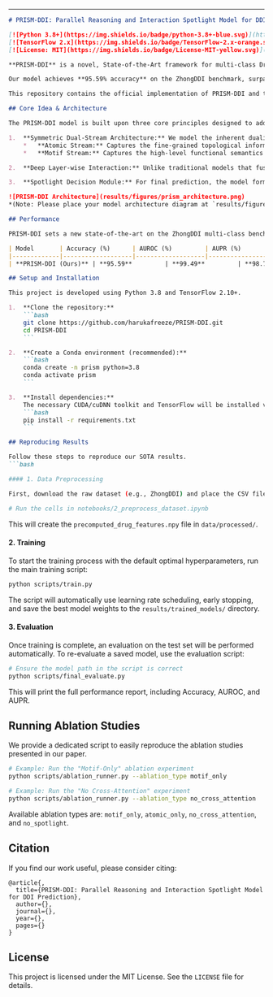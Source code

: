 ---

```markdown
# PRISM-DDI: Parallel Reasoning and Interaction Spotlight Model for DDI Prediction

[![Python 3.8+](https://img.shields.io/badge/python-3.8+-blue.svg)](https://www.python.org/downloads/)
[![TensorFlow 2.x](https://img.shields.io/badge/TensorFlow-2.x-orange.svg)](https://www.tensorflow.org/)
[![License: MIT](https://img.shields.io/badge/License-MIT-yellow.svg)](https://opensource.org/licenses/MIT)

**PRISM-DDI** is a novel, State-of-the-Art framework for multi-class Drug-Drug Interaction (DDI) prediction. The name "PRISM" serves as both an acronym and a powerful metaphor: like a prism decomposing light into its constituent spectra, our model decomposes the complex phenomenon of DDI into distinct, complementary information streams—**atomic topology** and **functional motifs**—and ultimately focuses on the core interaction signals with a unique **Spotlight** mechanism.

Our model achieves **95.59% accuracy** on the ZhongDDI benchmark, surpassing the previous SOTA model.

This repository contains the official implementation of PRISM-DDI and the necessary scripts to reproduce our results.

## Core Idea & Architecture

The PRISM-DDI model is built upon three core principles designed to address key challenges in DDI prediction:

1.  **Symmetric Dual-Stream Architecture:** We model the inherent duality of chemical information through two parallel Transformer-based streams:
    *   **Atomic Stream:** Captures the fine-grained topological information from the atom-bond graph.
    *   **Motif Stream:** Captures the high-level functional semantics from the chemical motif graph.

2.  **Deep Layer-wise Interaction:** Unlike traditional models that fuse information late, PRISM-DDI enforces deep interaction at **every layer** of its encoders. A custom `PrismGATLayer` performs both intra-drug self-attention and inter-drug cross-attention, allowing the representations of the two drugs to co-evolve and mutually refine each other throughout the learning process.

3.  **Spotlight Decision Module:** For final prediction, the model forms a global context query representing the DDI task and uses it as a "spotlight" to attend to all functional motifs. This allows the model to dynamically focus on the most critical substructures for a given interaction, leading to both higher accuracy and enhanced interpretability.

![PRISM-DDI Architecture](results/figures/prism_architecture.png)
*(Note: Please place your model architecture diagram at `results/figures/prism_architecture.png`)*

## Performance

PRISM-DDI sets a new state-of-the-art on the ZhongDDI multi-class benchmark dataset.

| Model       | Accuracy (%)      | AUROC (%)         | AUPR (%)          |
|-------------|-------------------|-------------------|-------------------|
| **PRISM-DDI (Ours)** | **95.59**         | **99.49**         | **98.73**         |

## Setup and Installation

This project is developed using Python 3.8 and TensorFlow 2.10+.

1.  **Clone the repository:**
    ```bash
    git clone https://github.com/harukafreeze/PRISM-DDI.git
    cd PRISM-DDI
    ```

2.  **Create a Conda environment (recommended):**
    ```bash
    conda create -n prism python=3.8
    conda activate prism
    ```

3.  **Install dependencies:**
    The necessary CUDA/cuDNN toolkit and TensorFlow will be installed via pip. Ensure your NVIDIA driver is compatible.
    ```bash
    pip install -r requirements.txt
    ```

## Reproducing Results

Follow these steps to reproduce our SOTA results.
```bash

#### 1. Data Preprocessing

First, download the raw dataset (e.g., ZhongDDI) and place the CSV files in the `data/raw/` directory. Then, run the preprocessing notebook to generate the feature file:
```
```bash
# Run the cells in notebooks/2_preprocess_dataset.ipynb
```
This will create the `precomputed_drug_features.npy` file in `data/processed/`.

#### 2. Training

To start the training process with the default optimal hyperparameters, run the main training script:

```bash
python scripts/train.py
```
The script will automatically use learning rate scheduling, early stopping, and save the best model weights to the `results/trained_models/` directory.

#### 3. Evaluation

Once training is complete, an evaluation on the test set will be performed automatically. To re-evaluate a saved model, use the evaluation script:

```bash
# Ensure the model path in the script is correct
python scripts/final_evaluate.py
```
This will print the full performance report, including Accuracy, AUROC, and AUPR.

## Running Ablation Studies

We provide a dedicated script to easily reproduce the ablation studies presented in our paper.

```bash
# Example: Run the "Motif-Only" ablation experiment
python scripts/ablation_runner.py --ablation_type motif_only

# Example: Run the "No Cross-Attention" experiment
python scripts/ablation_runner.py --ablation_type no_cross_attention
```

Available ablation types are: `motif_only`, `atomic_only`, `no_cross_attention`, and `no_spotlight`.

## Citation

If you find our work useful, please consider citing:

```
@article{,
  title={PRISM-DDI: Parallel Reasoning and Interaction Spotlight Model for DDI Prediction},
  author={},
  journal={},
  year={},
  pages={}
}
```

## License

This project is licensed under the MIT License. See the `LICENSE` file for details.
```
